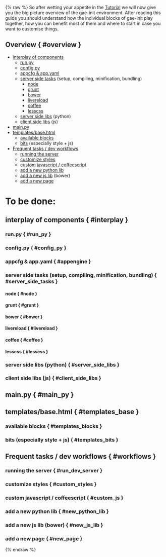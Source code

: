 {% raw %}
So after wetting your appetite in the [Tutorial]({{url_for('tutorial')}}) we
will now give you the big picture overview of the gae-init environment. After
reading this guide you should understand how the individual blocks of gae-init
play together, how you can benefit most of them and where to start in case you
want to customise things.


Overview { #overview }
--------

- [interplay of components](#interplay)
    - [run.py](#run_py)
    - [config.py](#config_py)
    - [appcfg & app.yaml](#appengine)
    - [server side tasks](#server_side_tasks) (setup, compiling, minification, bundling)
        - [node](#node)
        - [grunt](#grunt)
        - [bower](#bower)
        - [livereload](#livereload)
        - [coffee](#coffee)
        - [lesscss](#lesscss)
    - [server side libs](#server_side_libs) (python)
    - [client side libs](#client_side_libs) (js)
- [main.py](#main_py)
- [templates/base.html](#templates_base)
    - [available blocks](#templates_blocks)
    - [bits](#templates_bits) (especially style + js)
- [Frequent tasks / dev workflows](#workflows)
    - [running the server](#run_dev_server)
    - [customize styles](#custom_styles)
    - [custom javascript / coffeescript](#custom_js)
    - [add a new python lib](#new_python_lib)
    - [add a new js lib](#new_js_lib) (bower)
    - [add a new page](#new_page)


To be done:
===========


interplay of components { #interplay }
--------------------------------------
### run.py { #run_py }

### config.py { #config_py }

### appcfg & app.yaml { #appengine }

### server side tasks (setup, compiling, minification, bundling) { #server_side_tasks }

#### node { #node }

#### grunt { #grunt }

#### bower { #bower }

#### livereload { #livereload }

#### coffee { #coffee }

#### lesscss { #lesscss }

### server side libs (python) { #server_side_libs }

### client side libs (js) { #client_side_libs }



main.py { #main_py }
--------------------


templates/base.html { #templates_base }
---------------------------------------

### available blocks { #templates_blocks }

### bits (especially style + js) { #templates_bits }



Frequent tasks / dev workflows { #workflows }
---------------------------------------------

### running the server { #run_dev_server }

### customize styles { #custom_styles }

### custom javascript / coffeescript { #custom_js }

### add a new python lib { #new_python_lib }

### add a new js lib (bower) { #new_js_lib }

### add a new page { #new_page }

{% endraw %}
